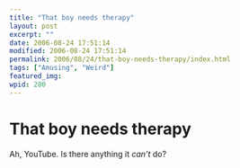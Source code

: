 ```yaml
---
title: "That boy needs therapy"
layout: post
excerpt: ""
date: 2006-08-24 17:51:14
modified: 2006-08-24 17:51:14
permalink: 2006/08/24/that-boy-needs-therapy/index.html
tags: ["Amusing", "Weird"]
featured_img: 
wpid: 280
---
```


# That boy needs therapy

Ah, YouTube. Is there anything it *can’t* do?